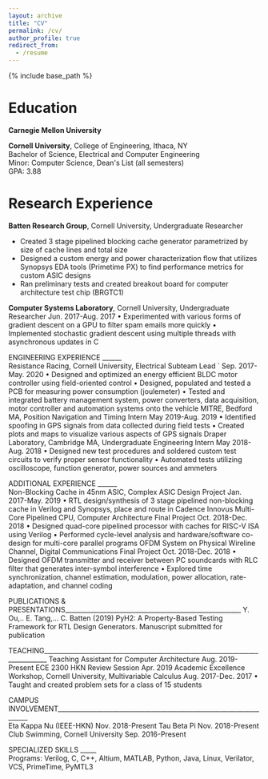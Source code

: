 ```yaml
---
layout: archive
title: "CV"
permalink: /cv/
author_profile: true
redirect_from:
  - /resume
---
```


{% include base_path %}

Education
======
**Carnegie Mellon University** 

**Cornell University**, College of Engineering, Ithaca, NY  
Bachelor of Science, Electrical and Computer Engineering  
Minor: Computer Science, Dean's List (all semesters)  
GPA: 3.88

Research Experience
======
**Batten Research Group**, Cornell University, Undergraduate Researcher
*	Created 3 stage pipelined blocking cache generator parametrized by size of cache lines and total size  
*	Designed a custom energy and power characterization flow that utilizes Synopsys EDA tools (Primetime PX) to find performance metrics for custom ASIC designs  
*	Ran preliminary tests and created breakout board for computer architecture test chip (BRGTC1)  

**Computer Systems Laboratory**, Cornell University, Undergraduate Researcher               Jun. 2017-Aug. 2017
•	Experimented with various forms of gradient descent on a GPU to filter spam emails more quickly
•	Implemented stochastic gradient descent using multiple threads with asynchronous updates in C

ENGINEERING EXPERIENCE 				______		 					
Resistance Racing, Cornell University, Electrical Subteam Lead		`	            Sep. 2017-May. 2020
•	Designed and optimized an energy efficient BLDC motor controller using field-oriented control
•	Designed, populated and tested a PCB for measuring power consumption (joulemeter) 
•	Tested and integrated battery management system, power converters, data acquisition, motor controller and automation systems onto the vehicle
MITRE, Bedford MA, Position Navigation and Timing Intern			            May 2019-Aug. 2019
•	Identified spoofing in GPS signals from data collected during field tests
•	Created plots and maps to visualize various aspects of GPS signals
Draper Laboratory, Cambridge MA, Undergraduate Engineering Intern			May 2018-Aug. 2018
•	Designed new test procedures and soldered custom test circuits to verify proper sensor functionality
•	Automated tests utilizing oscilloscope, function generator, power sources and ammeters

ADDITIONAL EXPERIENCE 				______		 					
Non-Blocking Cache in 45nm ASIC, Complex ASIC Design Project		            Jan. 2017-May. 2019
•	RTL design/synthesis of 3 stage pipelined non-blocking cache in Verilog and Synopsys, place and route in Cadence Innovus
Multi-Core Pipelined CPU, Computer Architecture Final Project 				  Oct. 2018-Dec. 2018
•	Designed quad-core pipelined processor with caches for RISC-V ISA using Verilog 
•	Performed cycle-level analysis and hardware/software co-design for multi-core parallel programs
OFDM System on Physical Wireline Channel, Digital Communications Final Project             Oct. 2018-Dec. 2018 
•	Designed OFDM transmitter and receiver between PC soundcards with RLC filter that generates inter-symbol interference 
•	Explored time synchronization, channel estimation, modulation, power allocation, rate-adaptation, and channel coding 

PUBLICATIONS & PRESENTATIONS_______________________________________________________ 
Y. Ou,.. E. Tang,… C. Batten (2019) PyH2: A Property-Based Testing Framework for RTL Design Generators. Manuscript submitted for publication

TEACHING_______________________________________________________________________________
Teaching Assistant for Computer Architecture						    Aug. 2019-Present
ECE 2300 HKN Review Session								                   Apr. 2019
Academic Excellence Workshop, Cornell University, Multivariable Calculus                   Aug. 2017-Dec. 2017 
•	Taught and created problem sets for a class of 15 students 

CAMPUS INVOLVEMENT_____________________________________________________________________   
Eta Kappa Nu (IEEE-HKN) 									      Nov. 2018-Present 
Tau Beta Pi 											      Nov. 2018-Present 
Club Swimming, Cornell University 								       Sep. 2016-Present

SPECIALIZED SKILLS										_____		
Programs: Verilog, C, C++, Altium, MATLAB, Python, Java, Linux, Verilator, VCS, PrimeTime, PyMTL3

